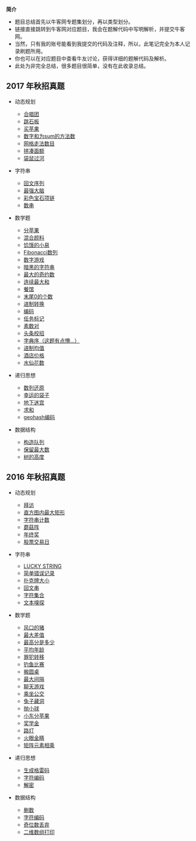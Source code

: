 **简介**
* 题目总结首先以牛客网专题集划分，再以类型划分。
* 链接直接跳转到牛客网对应题目，我会在题解代码中写明解析，并提交牛客网。
* 当然，只有我的账号能看到我提交的代码及注释，所以，此笔记完全为本人记录刷题所用。
* 你也可以在对应题目中查看牛友讨论，获得详细的题解代码及解析。
* 此处为非完全总结，很多题目很简单，没有在此收录总结。
## 2017 年秋招真题
* 动态规划
  * [合唱团](https://www.nowcoder.com/practice/661c49118ca241909add3a11c96408c8?tpId=85&tqId=29830&tPage=1&rp=1&ru=/ta/2017test&qru=/ta/2017test/question-ranking)
  * [跳石板](https://www.nowcoder.com/practice/4284c8f466814870bae7799a07d49ec8?tpId=85&tqId=29852&rp=1&ru=/ta/2017test&qru=/ta/2017test/question-ranking)
  * [买苹果](https://www.nowcoder.com/practice/61cfbb2e62104bc8aa3da5d44d38a6ef?tpId=85&tqId=29856&rp=1&ru=/ta/2017test&qru=/ta/2017test/question-ranking)
  * [数字和为sum的方法数](https://www.nowcoder.com/practice/7f24eb7266ce4b0792ce8721d6259800?tpId=85&tqId=29863&rp=1&ru=/ta/2017test&qru=/ta/2017test/question-ranking)
  * [网格走法数目](https://www.nowcoder.com/practice/e27b9fc9c0ec4a17a5064fb6f5ab13e4?tpId=85&tqId=29883&rp=1&ru=/ta/2017test&qru=/ta/2017test/question-ranking)
  * [拼凑面额](https://www.nowcoder.com/practice/14cf13771cd840849a402b848b5c1c93?tpId=85&tqId=29884&rp=1&ru=%2Fta%2F2017test&qru=%2Fta%2F2017test%2Fquestion-ranking)
  * [袋鼠过河](https://www.nowcoder.com/practice/74acf832651e45bd9e059c59bc6e1cbf?tpId=85&tqId=29892&rp=1&ru=%2Fta%2F2017test&qru=%2Fta%2F2017test%2Fquestion-ranking)
  
* 字符串
  * [回文序列](https://www.nowcoder.com/practice/0147cbd790724bc9ae0b779aaf7c5b50?tpId=85&tqId=29850&rp=1&ru=/ta/2017test&qru=/ta/2017test/question-ranking)
  * [最强大脑](https://www.nowcoder.com/practice/ac18db43a404459da9c72e8aa1816f80?tpId=85&tqId=29874&rp=1&ru=%2Fta%2F2017test&qru=%2Fta%2F2017test%2Fquestion-ranking)
  * [彩色宝石项链](https://www.nowcoder.com/practice/321bf2986bde4d799735dc9b493e0065?tpId=85&tqId=29891&rp=1&ru=/ta/2017test&qru=/ta/2017test/question-ranking)
  * [数串](https://www.nowcoder.com/practice/a6a656249f404eb498d16b2f8eaa2c60?tpId=85&tqId=29898&rp=1&ru=/ta/2017test&qru=/ta/2017test/question-ranking)
  
* 数学题
  * [分苹果](https://www.nowcoder.com/practice/a174820de48147d489f64103af152709?tpId=85&tqId=29834&rp=1&ru=/ta/2017test&qru=/ta/2017test/question-ranking)
  * [混合颜料](https://www.nowcoder.com/practice/5b1116081ee549f882970eca84b4785a?tpId=85&tqId=29838&rp=1&ru=/ta/2017test&qru=/ta/2017test/question-ranking)
  * [饥饿的小易](https://www.nowcoder.com/practice/5ee8df898312465a95553d82ad8898c3?tpId=85&tqId=29843&rp=1&ru=/ta/2017test&qru=/ta/2017test/question-ranking)
  * [Fibonacci数列](https://www.nowcoder.com/practice/18ecd0ecf5ef4fe9ba3f17f8d00d2d66?tpId=85&tqId=29846&rp=1&ru=/ta/2017test&qru=/ta/2017test/question-ranking)
  * [数字游戏](https://www.nowcoder.com/practice/876e3c5fcfa5469f8376370d5de87c06?tpId=85&tqId=29847&rp=1&ru=/ta/2017test&qru=/ta/2017test/question-ranking)
  * [暗黑的字符串](https://www.nowcoder.com/practice/7e7ccd30004347e89490fefeb2190ad2?tpId=85&tqId=29853&rp=1&ru=/ta/2017test&qru=/ta/2017test/question-ranking)
  * [最大的奇约数](https://www.nowcoder.com/practice/49cb3d0b28954deca7565b8db92c5296?tpId=85&tqId=29855&rp=1&ru=/ta/2017test&qru=/ta/2017test/question-ranking)
  * [连续最大和](https://www.nowcoder.com/practice/5a304c109a544aef9b583dce23f5f5db?tpId=85&tqId=29858&rp=1&ru=/ta/2017test&qru=/ta/2017test/question-ranking)
  * [餐馆](https://www.nowcoder.com/practice/d2cced737eb54a3aa550f53bb3cc19d0?tpId=85&tqId=29859&rp=1&ru=/ta/2017test&qru=/ta/2017test/question-ranking)
  * [末尾0的个数](https://www.nowcoder.com/practice/6ffdd7e4197c403e88c6a8aa3e7a332a?tpId=85&tqId=29861&rp=1&ru=/ta/2017test&qru=/ta/2017test/question-ranking)
  * [进制转换](https://www.nowcoder.com/practice/ac61207721a34b74b06597fe6eb67c52?tpId=85&tqId=29862&rp=1&ru=/ta/2017test&qru=/ta/2017test/question-ranking)
  * [编码](https://www.nowcoder.com/practice/6fc8716ee33e4cc59d58d7e18712094e?tpId=85&tqId=29870&rp=1&ru=/ta/2017test&qru=/ta/2017test/question-ranking)
  * [任务标记](https://www.nowcoder.com/practice/2f45f0ef94724e06a4173c91ef60781c?tpId=85&tqId=29871&rp=1&ru=/ta/2017test&qru=/ta/2017test/question-ranking)
  * [素数对](https://www.nowcoder.com/practice/c96d6acc025541ffb79c579688f8d003?tpId=85&tqId=29872&rp=1&ru=/ta/2017test&qru=/ta/2017test/question-ranking)
  * [头条校招](https://www.nowcoder.com/practice/57cf0b1050834901933e9b48daafbb9a?tpId=85&tqId=29875&rp=1&ru=/ta/2017test&qru=/ta/2017test/question-ranking)
  * [字典序（这题有点懵...）](https://www.nowcoder.com/practice/6c9d8d2e426c4c58bbadfdf67d591696?tpId=85&tqId=29877&rp=1&ru=/ta/2017test&qru=/ta/2017test/question-ranking)
  * [进制均值](https://www.nowcoder.com/practice/215881ffac304a52812eff45aea8330d?tpId=85&tqId=29880&rp=1&ru=/ta/2017test&qru=/ta/2017test/question-ranking)
  * [酒店价格](https://www.nowcoder.com/practice/01cb04dc53f54625834f2a86c519dce9?tpId=85&tqId=29887&rp=1&ru=/ta/2017test&qru=/ta/2017test/question-ranking)
  * [水仙花数](https://www.nowcoder.com/practice/dc943274e8254a9eb074298fb2084703?tpId=85&tqId=29894&rp=1&ru=/ta/2017test&qru=/ta/2017test/question-ranking)
  
* 递归思想
  * [数列还原](https://www.nowcoder.com/practice/b698e67a2f5b450a824527e82ed7495d?tpId=85&tqId=29837&rp=1&ru=/ta/2017test&qru=/ta/2017test/question-ranking)
  * [幸运的袋子](https://www.nowcoder.com/practice/a5190a7c3ec045ce9273beebdfe029ee?tpId=85&tqId=29839&rp=1&ru=/ta/2017test&qru=/ta/2017test/question-ranking)
  * [地下迷宫](https://www.nowcoder.com/practice/571cfbe764824f03b5c0bfd2eb0a8ddf?tpId=85&tqId=29860&rp=1&ru=/ta/2017test&qru=/ta/2017test/question-ranking)
  * [求和](https://www.nowcoder.com/practice/11cc498832db489786f8a03c3b67d02c?tpId=85&tqId=29869&rp=1&ru=/ta/2017test&qru=/ta/2017test/question-ranking)
  * [geohash编码](https://www.nowcoder.com/practice/46bd43f043c54013a67816d0a2946506?tpId=85&tqId=29873&rp=1&ru=/ta/2017test&qru=/ta/2017test/question-ranking)
  
* 数据结构
  * [构造队列](https://www.nowcoder.com/practice/657d09e2b3704574814089ba8566d98d?tpId=85&tqId=29849&rp=1&ru=/ta/2017test&qru=/ta/2017test/question-ranking)
  * [保留最大数](https://www.nowcoder.com/practice/7f26bfeccfa44a17b6b269621304dd4a?tpId=85&tqId=29890&rp=1&ru=/ta/2017test&qru=/ta/2017test/question-ranking)
  * [树的高度](https://www.nowcoder.com/practice/4faa2d4849fa4627aa6d32a2e50b5b25?tpId=85&tqId=29897&rp=1&ru=/ta/2017test&qru=/ta/2017test/question-ranking)
  
## 2016 年秋招真题
* 动态规划
  * [拜访](https://www.nowcoder.com/practice/12cbdcdf5d1e4059b6ddd420de6342b6?tpId=49&tqId=29283&rp=1&ru=/ta/2016test&qru=/ta/2016test/question-ranking)
  * [直方图内最大矩形](https://www.nowcoder.com/practice/13ba51c3fec74b58bbc8fa8c3eedf877?tpId=49&tqId=29284&rp=1&ru=/ta/2016test&qru=/ta/2016test/question-ranking)
  * [字符串计数](https://www.nowcoder.com/practice/f72adfe389b84da7a4986bde2a886ec3?tpId=49&tqId=29285&rp=1&ru=/ta/2016test&qru=/ta/2016test/question-ranking)
  * [蘑菇阵](https://www.nowcoder.com/practice/ed9bc679ea1248f9a3d86d0a55c0be10?tpId=49&tqId=29290&rp=1&ru=/ta/2016test&qru=/ta/2016test/question-ranking)
  * [年终奖](https://www.nowcoder.com/practice/72a99e28381a407991f2c96d8cb238ab?tpId=49&tqId=29305&rp=1&ru=/ta/2016test&qru=/ta/2016test/question-ranking)
  * [股票交易日](https://www.nowcoder.com/practice/3e8c66829a7949d887334edaa5952c28?tpId=49&tqId=29317&rp=1&ru=/ta/2016test&qru=/ta/2016test/question-ranking)
  
* 字符串
  * [LUCKY STRING](https://www.nowcoder.com/practice/9ef1046e746248fe93751e37126bb9e0?tpId=49&tqId=29234&rp=1&ru=/ta/2016test&qru=/ta/2016test/question-ranking)
  * [简单错误记录](https://www.nowcoder.com/practice/67df1d7889cf4c529576383c2e647c48?tpId=49&tqId=29276&tPage=1&rp=1&ru=%2Fta%2F2016test&qru=%2Fta%2F2016test%2Fquestion-ranking)
  * [扑克牌大小](https://www.nowcoder.com/practice/0a92c75f5d6b4db28fcfa3e65e5c9b3f?tpId=49&tqId=29277&rp=1&ru=/ta/2016test&qru=/ta/2016test/question-ranking)
  * [回文串](https://www.nowcoder.com/practice/655a43d702cd466093022383c24a38bf?tpId=49&tqId=29295&rp=1&ru=/ta/2016test&qru=/ta/2016test/question-ranking)
  * [字符集合](https://www.nowcoder.com/practice/784efd40ed8e465a84821c8f3970b7b5?tpId=49&tqId=29297&rp=1&ru=/ta/2016test&qru=/ta/2016test/question-ranking)
  * [文本嗅探](https://www.nowcoder.com/practice/6b372fae97c84c3681d2be03923e7eaa?tpId=49&tqId=29302&rp=1&ru=/ta/2016test&qru=/ta/2016test/question-ranking)
  
* 数学题
  * [风口的猪](https://www.nowcoder.com/practice/9370d298b8894f48b523931d40a9a4aa?tpId=49&tqId=29233&tPage=1&rp=1&ru=/ta/2016test&qru=/ta/2016test/question-ranking)
  * [最大差值](https://www.nowcoder.com/practice/1f7675ae7a9e40e4bd04eb754b62fd00?tpId=49&tqId=29281&rp=1&ru=/ta/2016test&qru=/ta/2016test/question-ranking)
  * [最高分是多少](https://www.nowcoder.com/practice/3897c2bcc87943ed98d8e0b9e18c4666?tpId=49&tqId=29275&tPage=1&rp=1&ru=/ta/2016test&qru=/ta/2016test/question-ranking)
  * [平均年龄](https://www.nowcoder.com/practice/3745638815d04c26babcfc463c25478c?tpId=49&tqId=29286&rp=1&ru=/ta/2016test&qru=/ta/2016test/question-ranking)
  * [罪犯转移](https://www.nowcoder.com/practice/b7b1ad820f0a493aa128ed6c9e0af448?tpId=49&tqId=29287&rp=1&ru=/ta/2016test&qru=/ta/2016test/question-ranking)
  * [钓鱼比赛](https://www.nowcoder.com/practice/cac8bc877bbd444c8999d7fd77e5dd89?tpId=49&tqId=29289&rp=1&ru=/ta/2016test&qru=/ta/2016test/question-ranking)
  * [搬圆桌](https://www.nowcoder.com/practice/81bb01ef2bb144808a8277e9164a0886?tpId=49&tqId=29291&rp=1&ru=/ta/2016test&qru=/ta/2016test/question-ranking)
  * [最大间隔](https://www.nowcoder.com/practice/3a571cdc72264d76820396770a151f90?tpId=49&tqId=29292&rp=1&ru=/ta/2016test&qru=/ta/2016test/question-ranking)
  * [聊天游戏](https://www.nowcoder.com/practice/8b678c5ec9a94b02b3a09ada6ac8a16f?tpId=49&tqId=29293&rp=1&ru=/ta/2016test&qru=/ta/2016test/question-ranking)
  * [乘坐公交](https://www.nowcoder.com/practice/85557ecde3ba4d90b4437fbaa8373cac?tpId=49&tqId=29300&rp=1&ru=/ta/2016test&qru=/ta/2016test/question-ranking)
  * [兔子藏洞](https://www.nowcoder.com/practice/c61211485dbf495d8d98e91b6e250422?tpId=49&tqId=29304&rp=1&ru=/ta/2016test&qru=/ta/2016test/question-ranking)
  * [抛小球](https://www.nowcoder.com/practice/ae45a1d8bc1d43858c83762fe8c2802c?tpId=49&tqId=29306&rp=1&ru=/ta/2016test&qru=/ta/2016test/question-ranking)
  * [小东分苹果](https://www.nowcoder.com/practice/532d89889b974506a0805062fd1089fb?tpId=49&tqId=29307&rp=1&ru=/ta/2016test&qru=/ta/2016test/question-ranking)
  * [奖学金](https://www.nowcoder.com/practice/cee98a512ec246a2918ea8121f7612c8?tpId=49&tqId=29308&rp=1&ru=/ta/2016test&qru=/ta/2016test/question-ranking)
  * [路灯](https://www.nowcoder.com/practice/62cdf520b9d94616b6644ac03a0306ff?tpId=49&tqId=29309&rp=1&ru=/ta/2016test&qru=/ta/2016test/question-ranking)
  * [火眼金睛](https://www.nowcoder.com/practice/d311403b15b8495b81b622edaefd5b5a?tpId=49&tqId=29312&rp=1&ru=/ta/2016test&qru=/ta/2016test/question-ranking)
  * [矩阵元素相乘](https://www.nowcoder.com/practice/935fbb71542345ef87a7acc190e2577b?tpId=49&tqId=29313&rp=1&ru=/ta/2016test&qru=/ta/2016test/question-ranking)
  
* 递归思想
  * [生成格雷码](https://www.nowcoder.com/practice/50959b5325c94079a391538c04267e15?tpId=49&tqId=29310&rp=1&ru=/ta/2016test&qru=/ta/2016test/question-ranking)
  * [字符编码](https://www.nowcoder.com/practice/c471efdbd33a4a979539a91170c9f1cb?tpId=49&tqId=29314&rp=1&ru=/ta/2016test&qru=/ta/2016test/question-ranking)
  * [解密](https://www.nowcoder.com/practice/1f16639196e7463189dc6a0e3b968185?tpId=49&tqId=29318&rp=1&ru=/ta/2016test&qru=/ta/2016test/question-ranking)
  
* 数据结构
  * [删数](https://www.nowcoder.com/practice/f9533a71aada4f35867008be22be5b6e?tpId=49&tqId=29296&rp=1&ru=/ta/2016test&qru=/ta/2016test/question-ranking)
  * [字符编码](https://www.nowcoder.com/practice/c471efdbd33a4a979539a91170c9f1cb?tpId=49&tqId=29314&rp=1&ru=/ta/2016test&qru=/ta/2016test/question-ranking)
  * [奇位数丢弃](https://www.nowcoder.com/practice/196141ecd6eb401da3111748d30e9141?tpId=49&tqId=29315&rp=1&ru=/ta/2016test&qru=/ta/2016test/question-ranking)
  * [二维数组打印](https://www.nowcoder.com/practice/6fadc1dac83a443c9434f350a5803b51?tpId=49&tqId=29316&rp=1&ru=/ta/2016test&qru=/ta/2016test/question-ranking)

